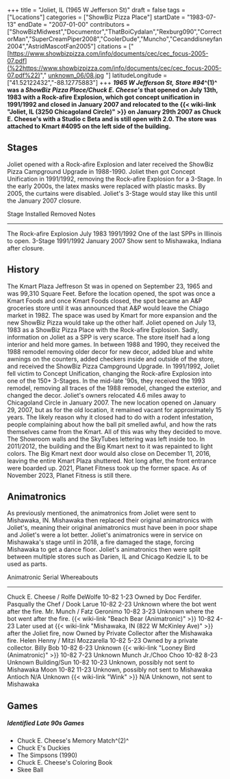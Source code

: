 +++
title = "Joliet, IL (1965 W Jefferson St)"
draft = false
tags = ["Locations"]
categories = ["ShowBiz Pizza Place"]
startDate = "1983-07-13"
endDate = "2007-01-00"
contributors = ["ShowBizMidwest","Documentor","ThatBoiCydalan","Rexburg090","CorrectorMan","SuperCreamPiper2008","CoolerDude","Muncho","Cecanddisneyfan2004","AstridMascotFan2005"]
citations = ["[https://www.showbizpizza.com/info/documents/cec/cec_focus-2005-07.pdf](%22https://www.showbizpizza.com/info/documents/cec/cec_focus-2005-07.pdf%22)"," [unknown_06/08.jpg](https://www.showbizpizza.com/photos/cec/)
"]
latitudeLongitude = ["41.52122432","-88.12775883"]
+++
***1965 W Jefferson St,* ***Store #94*^(1)^ was a *ShowBiz Pizza Place/Chuck E. Cheese's* that opened on July 13th, 1983 with a Rock-afire Explosion, which got concept unification in 1991/1992 and closed in January 2007 and relocated to the {{< wiki-link "Joliet, IL (3250 Chicagoland Circle)" >}} on January 29th 2007 as Chuck E. Cheese's with a Studio c Beta and is still open with 2.0.
The store was attached to Kmart #4095 on the left side of the building.****

## Stages

Joliet opened with a Rock-afire Explosion and later received the ShowBiz Pizza Campground Upgrade in 1988-1990. Joliet then got Concept Unification in 1991/1992, removing the Rock-afire Explosion for a 3-Stage. In the early 2000s, the latex masks were replaced with plastic masks. By 2005, the curtains were disabled. Joliet's 3-Stage would stay like this until the January 2007 closure.

  Stage                      Installed   Removed        Notes
  -------------------------- ----------- -------------- ------------------------------------------------
  The Rock-afire Explosion   July 1983   1991/1992      One of the last SPPs in Illinois to open.
  3-Stage                    1991/1992   January 2007   Show sent to Mishawaka, Indiana after closure.

## History

The Kmart Plaza Jeffreson St was in opened on September 23, 1965 and was 99,310 Square Feet. Before the location opened, the spot was once a Kmart Foods and once Kmart Foods closed, the spot became an A&P groceries store until it was announced that A&P would leave the Chiago market in 1982. The space was used by Kmart for more expansion and the new ShowBiz Pizza would take up the other half.
Joliet opened on July 13, 1983 as a ShowBiz Pizza Place with the Rock-afire Explosion. Sadly, information on Joliet as a SPP is very scarce. The store itself had a long interior and held more games. In between 1988 and 1990, they received the 1988 remodel removing older decor for new decor, added blue and white awnings on the counters, added checkers inside and outside of the store, and received the ShowBiz Pizza Campground Upgrade. In 1991/1992, Joliet fell victim to Concept Unification, changing the Rock-afire Explosion into one of the 150+ 3-Stages. In the mid-late '90s, they received the 1993 remodel, removing all traces of the 1988 remodel, changed the exterior, and changed the decor. Joliet's owners relocated 4.6 miles away to Chicagoland Circle in January 2007. The new location opened on January 29, 2007, but as for the old location, it remained vacant for approximately 15 years. The likely reason why it closed had to do with a rodent infestation, people complaining about how the ball pit smelled awful, and how the rats themselves came from the Kmart. All of this was why they decided to move. The Showroom walls and the SkyTubes lettering was left inside too. In 2011/2012, the building and the Big Kmart next to it was repainted to light colors. The Big Kmart next door would also close on December 11, 2016, leaving the entire Kmart Plaza shuttered. Not long after, the front entrance were boarded up. 2021, Planet Fitness took up the former space. As of November 2023, Planet Fitness is still there.

## Animatronics

As previously mentioned, the animatronics from Joliet were sent to Mishawaka, IN. Mishawaka then replaced their original animatronics with Joliet's, meaning their original animatronics must have been in poor shape and Joliet's were a lot better. Joliet's animatronics were in service on Mishawaka's stage until in 2018, a fire damaged the stage, forcing Mishawaka to get a dance floor. Joliet's animatronics then were split between multiple stores such as Darien, IL and Chicago Kedzie IL to be used as parts.

  Animatronic                                         Serial        Whereabouts
  --------------------------------------------------- ------------- ----------------------------------------------------------------------------------------------------------------------------------------------------------
  Chuck E. Cheese / Rolfe DeWolfe                     10-82 1-23    Owned by Doc Ferdifer.
  Pasqually the Chef / Dook Larue                     10-82 2-23    Unknown where the bot went after the fire.
  Mr. Munch / Fatz Geronimo                           10-82 3-23    Unknown where the bot went after the fire.
  {{< wiki-link "Beach Bear (Animatronic)" >}}    10-82 4-23    Later used at {{< wiki-link "Mishawaka, IN (822 W McKinley Ave)" >}} after the Joliet fire, now Owned by Private Collector after the Mishawaka fire.
  Helen Henny / Mitzi Mozzarella                      10-82 5-23    Owned by a private collector.
  Billy Bob                                           10-82 6-23    Unknown
  {{< wiki-link "Looney Bird (Animatronic)" >}}   10-82 7-23    Unknown
  Munch Jr./Choo Choo                                 10-82 8-23    Unknown
  Building/Sun                                        10-82 10-23   Unknown, possibly not sent to Mishawaka
  Moon                                                10-82 11-23   Unknown, possibly not sent to Mishawaka
  Antioch                                             N/A           Unknown
  {{< wiki-link "Wink" >}}                        N/A           Unknown, not sent to Mishawaka

## Games

##### Identified Late 90s Games

- Chuck E. Cheese's Memory Match^(2)^
- Chuck E's Duckies
- The Simpsons (1990)
- Chuck E. Cheese's Coloring Book
- Skee Ball
